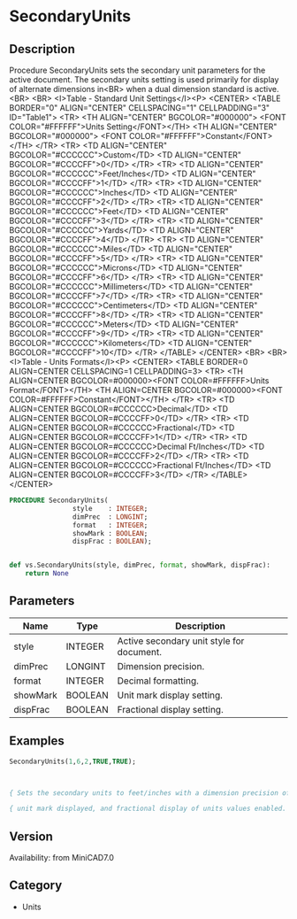 # SecondaryUnits

## Description
Procedure SecondaryUnits sets the secondary unit parameters for the active document. The secondary units setting is used primarily for display of alternate dimensions in&lt;BR&gt;
when a dual dimension standard is active. &lt;BR&gt;
&lt;BR&gt;
&lt;I&gt;Table - Standard Unit Settings&lt;/I&gt;&lt;P&gt;
&lt;CENTER&gt;
	&lt;TABLE BORDER=&quot;0&quot; ALIGN=&quot;CENTER&quot; CELLSPACING=&quot;1&quot; CELLPADDING=&quot;3&quot; ID=&quot;Table1&quot;&gt;
		&lt;TR&gt;
			&lt;TH ALIGN=&quot;CENTER&quot; BGCOLOR=&quot;#000000&quot;&gt;
				&lt;FONT COLOR=&quot;#FFFFFF&quot;&gt;Units Setting&lt;/FONT&gt;&lt;/TH&gt;
			&lt;TH ALIGN=&quot;CENTER&quot; BGCOLOR=&quot;#000000&quot;&gt;
				&lt;FONT COLOR=&quot;#FFFFFF&quot;&gt;Constant&lt;/FONT&gt;&lt;/TH&gt;
		&lt;/TR&gt;
		&lt;TR&gt;
			&lt;TD ALIGN=&quot;CENTER&quot; BGCOLOR=&quot;#CCCCCC&quot;&gt;Custom&lt;/TD&gt;
			&lt;TD ALIGN=&quot;CENTER&quot; BGCOLOR=&quot;#CCCCFF&quot;&gt;0&lt;/TD&gt;
		&lt;/TR&gt;
		&lt;TR&gt;
			&lt;TD ALIGN=&quot;CENTER&quot; BGCOLOR=&quot;#CCCCCC&quot;&gt;Feet/Inches&lt;/TD&gt;
			&lt;TD ALIGN=&quot;CENTER&quot; BGCOLOR=&quot;#CCCCFF&quot;&gt;1&lt;/TD&gt;
		&lt;/TR&gt;
		&lt;TR&gt;
			&lt;TD ALIGN=&quot;CENTER&quot; BGCOLOR=&quot;#CCCCCC&quot;&gt;Inches&lt;/TD&gt;
			&lt;TD ALIGN=&quot;CENTER&quot; BGCOLOR=&quot;#CCCCFF&quot;&gt;2&lt;/TD&gt;
		&lt;/TR&gt;
		&lt;TR&gt;
			&lt;TD ALIGN=&quot;CENTER&quot; BGCOLOR=&quot;#CCCCCC&quot;&gt;Feet&lt;/TD&gt;
			&lt;TD ALIGN=&quot;CENTER&quot; BGCOLOR=&quot;#CCCCFF&quot;&gt;3&lt;/TD&gt;
		&lt;/TR&gt;
		&lt;TR&gt;
			&lt;TD ALIGN=&quot;CENTER&quot; BGCOLOR=&quot;#CCCCCC&quot;&gt;Yards&lt;/TD&gt;
			&lt;TD ALIGN=&quot;CENTER&quot; BGCOLOR=&quot;#CCCCFF&quot;&gt;4&lt;/TD&gt;
		&lt;/TR&gt;
		&lt;TR&gt;
			&lt;TD ALIGN=&quot;CENTER&quot; BGCOLOR=&quot;#CCCCCC&quot;&gt;Miles&lt;/TD&gt;
			&lt;TD ALIGN=&quot;CENTER&quot; BGCOLOR=&quot;#CCCCFF&quot;&gt;5&lt;/TD&gt;
		&lt;/TR&gt;
		&lt;TR&gt;
			&lt;TD ALIGN=&quot;CENTER&quot; BGCOLOR=&quot;#CCCCCC&quot;&gt;Microns&lt;/TD&gt;
			&lt;TD ALIGN=&quot;CENTER&quot; BGCOLOR=&quot;#CCCCFF&quot;&gt;6&lt;/TD&gt;
		&lt;/TR&gt;
		&lt;TR&gt;
			&lt;TD ALIGN=&quot;CENTER&quot; BGCOLOR=&quot;#CCCCCC&quot;&gt;Millimeters&lt;/TD&gt;
			&lt;TD ALIGN=&quot;CENTER&quot; BGCOLOR=&quot;#CCCCFF&quot;&gt;7&lt;/TD&gt;
		&lt;/TR&gt;
		&lt;TR&gt;
			&lt;TD ALIGN=&quot;CENTER&quot; BGCOLOR=&quot;#CCCCCC&quot;&gt;Centimeters&lt;/TD&gt;
			&lt;TD ALIGN=&quot;CENTER&quot; BGCOLOR=&quot;#CCCCFF&quot;&gt;8&lt;/TD&gt;
		&lt;/TR&gt;
		&lt;TR&gt;
			&lt;TD ALIGN=&quot;CENTER&quot; BGCOLOR=&quot;#CCCCCC&quot;&gt;Meters&lt;/TD&gt;
			&lt;TD ALIGN=&quot;CENTER&quot; BGCOLOR=&quot;#CCCCFF&quot;&gt;9&lt;/TD&gt;
		&lt;/TR&gt;
		&lt;TR&gt;
			&lt;TD ALIGN=&quot;CENTER&quot; BGCOLOR=&quot;#CCCCCC&quot;&gt;Kilometers&lt;/TD&gt;
			&lt;TD ALIGN=&quot;CENTER&quot; BGCOLOR=&quot;#CCCCFF&quot;&gt;10&lt;/TD&gt;
		&lt;/TR&gt;
	&lt;/TABLE&gt;
&lt;/CENTER&gt;
&lt;BR&gt;
&lt;BR&gt;
&lt;I&gt;Table - Units Formats&lt;/I&gt;&lt;P&gt;
&lt;CENTER&gt;
&lt;TABLE BORDER=0 ALIGN=CENTER CELLSPACING=1 CELLPADDING=3&gt;
  &lt;TR&gt; 
	&lt;TH ALIGN=CENTER BGCOLOR=#000000&gt;&lt;FONT COLOR=#FFFFFF&gt;Units Format&lt;/FONT&gt;&lt;/TH&gt;
	&lt;TH ALIGN=CENTER BGCOLOR=#000000&gt;&lt;FONT COLOR=#FFFFFF&gt;Constant&lt;/FONT&gt;&lt;/TH&gt;
  &lt;/TR&gt;
  &lt;TR&gt; 
	&lt;TD ALIGN=CENTER BGCOLOR=#CCCCCC&gt;Decimal&lt;/TD&gt;
	&lt;TD ALIGN=CENTER BGCOLOR=#CCCCFF&gt;0&lt;/TD&gt;
  &lt;/TR&gt;
  &lt;TR&gt; 
	&lt;TD ALIGN=CENTER BGCOLOR=#CCCCCC&gt;Fractional&lt;/TD&gt;
	&lt;TD ALIGN=CENTER BGCOLOR=#CCCCFF&gt;1&lt;/TD&gt;
  &lt;/TR&gt;
  &lt;TR&gt; 
	&lt;TD ALIGN=CENTER BGCOLOR=#CCCCCC&gt;Decimal Ft/Inches&lt;/TD&gt;
	&lt;TD ALIGN=CENTER BGCOLOR=#CCCCFF&gt;2&lt;/TD&gt;
  &lt;/TR&gt;
  &lt;TR&gt; 
	&lt;TD ALIGN=CENTER BGCOLOR=#CCCCCC&gt;Fractional Ft/Inches&lt;/TD&gt;
	&lt;TD ALIGN=CENTER BGCOLOR=#CCCCFF&gt;3&lt;/TD&gt;
  &lt;/TR&gt;
&lt;/TABLE&gt;
&lt;/CENTER&gt;

```pascal
PROCEDURE SecondaryUnits(
				style    : INTEGER;
				dimPrec  : LONGINT;
				format   : INTEGER;
				showMark : BOOLEAN;
				dispFrac : BOOLEAN);
```

```python

def vs.SecondaryUnits(style, dimPrec, format, showMark, dispFrac):
    return None
```

## Parameters
|Name|Type|Description|
|---|---|---|
|style|INTEGER|Active secondary unit style for document.|
|dimPrec|LONGINT|Dimension precision.|
|format|INTEGER|Decimal formatting.|
|showMark|BOOLEAN|Unit mark display setting.|
|dispFrac|BOOLEAN|Fractional display setting.|

## Examples
```pascal
SecondaryUnits(1,6,2,TRUE,TRUE); 



{ Sets the secondary units to feet/inches with a dimension precision of 1/64, }

{ unit mark displayed, and fractional display of units values enabled.        }


```

## Version
Availability: from MiniCAD7.0
## Category
* Units

